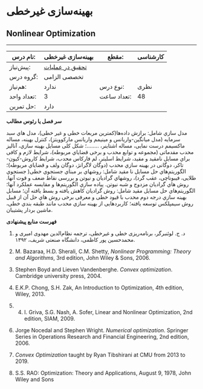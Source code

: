 # بهینه‌سازی غیرخطی
## Nonlinear Optimization
_______________________________________________________________________________
| نام درس:    | بهینه‌سازی غیرخطی                                      | مقطع:       | کارشناسی     |
| ----------- | ------------------------------------------------------ | ----------- | ------------ |
| پیش‌نیاز:   | [تحقیق در عملیات](../elective/Operations-research.md)
 | گروه درس:   | تخصصی الزامی |
| هم‌نیاز:    | ندارد                                                  | نوع درس:    | نظری         |
| تعداد واحد: | 3                                                      | تعداد ساعت: | 48           |
| حل تمرین:   |  دارد                                                  |             |              |

**سر فصل یا رئوس مطالب**

مدل سازي شامل: برازش داده‌ها(کمترین مربعات خطی و غیر خطی)، مدل هاي سبد سرمایه (مدل میانگین-واریانس و مینیمم واریانس مارکوویتز)، کنترل بهینه، مساله ماکسیمم درست نمایی، مساله اشتاینر، ........؛ شکل کلی مسایل بهینه سازي، آنالیز محدب مقدماتی (مجموعه و توابع محدب و برخی قضایاي مربوطه)، شرایط لازم و کافی براي مسایل نامقید و مقید، شرایط اسلیتر، لم فارکاس محدب، شرایط کاروش-کیون-تاکر، دوگانی در بهینه سازي محدب (دوگان لاگرانژ، دوگان ولف و قضایاي مربوطه)؛ الگوریتم‌هاي حل مسایل نا مقید شامل: روشهاي بر مبناي جستجوي خطی( جستجوي طلایی، فیبوناچی، عقب گرد)، روشهاي گرادیان و نیوتن و بررسی نقاط ضعف و قوت آنها. روش هاي گرادیان مزدوج و شبه نیوتن. پیاده سازي الگوریتم‌ها  و مقایسه عملکرد آنها؛ الگوریتم‌هاي حل مسایل مقید شامل: روش گرادیان کاهش یافته و بسط یافته آن؛ مسابل بهینه سازي درجه دوم محدب با قیود خطی و معرفی برخی روش هاي حل آن از قبیل روش سیمپلکس توسعه یافته؛ کاربردهایی از بهینه سازي محدب مانند طبقه بندي خطی،‌ ماشین بردار پشتیبان.

**فهرست منابع پیشنهادی**

1. د. ج. لوئنبرگر، برنامه‌ریزی خطی و غیرخطی، ترجمه نظام‌الدین مهدوی امیری و محمدحسین پور کاظمی، دانشگاه صنعتی شریف، ۱۳۹۲.

1. M. Bazaraa, H.D. Sherali, C.M. Shetty, *Nonlinear Programming: Theory and Algorithms*, 3rd edition, John Wiley & Sons, 2006.

1. Stephen Boyd and Lieven Vandenberghe. *Convex optimization*. Cambridge university press, 2004.

1. E.K.P. Chong, S.H. Zak, An Introduction to Optimization, 4th edition, Wiley, 2013.

1. 4. I. Griva, S.G. Nash, A. Sofer, Linear and Nonlinear Optimization, 2nd edition, SIAM, 2009.

1. Jorge Nocedal and Stephen Wright. *Numerical optimization*. Springer Series in Operations Research and Financial Engineering, 2nd edition, 2006.

1. *Convex Optimization* taught by Ryan Tibshirani at CMU from 2013 to 2019.

1. S.S. RAO: Optimization: Theory and Applications, August 9, 1978, John Wiley and Sons
